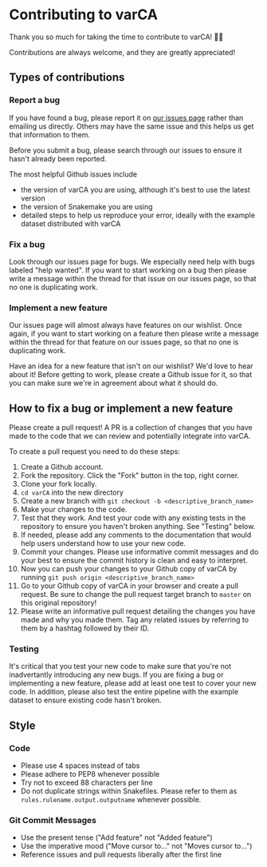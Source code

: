 # Contributing to varCA
Thank you so much for taking the time to contribute to varCA! :rocket::tada:

Contributions are always welcome, and they are greatly appreciated!

## Types of contributions
### Report a bug
If you have found a bug, please report it on [our issues page](issues) rather than emailing us directly. Others may have the same issue and this helps us get that information to them.

Before you submit a bug, please search through our issues to ensure it hasn't already been reported.

The most helpful Github issues include
- the version of varCA you are using, although it's best to use the latest version
- the version of Snakemake you are using
- detailed steps to help us reproduce your error, ideally with the example dataset distributed with varCA
### Fix a bug
Look through our issues page for bugs. We especially need help with bugs labeled "help wanted". If you want to start working on a bug then please write a message within the thread for that issue on our issues page, so that no one is duplicating work.
### Implement a new feature
Our issues page will almost always have features on our wishlist. Once again, if you want to start working on a feature then please write a message within the thread for that feature on our issues page, so that no one is duplicating work.

Have an idea for a new feature that isn't on our wishlist? We'd love to hear about it! Before getting to work, please create a Github issue for it, so that you can make sure we're in agreement about what it should do.

## How to fix a bug or implement a new feature
Please create a pull request! A PR is a collection of changes that you have made to the code that we can review and potentially integrate into varCA.

To create a pull request you need to do these steps:

1. Create a Github account.
2. Fork the repository. Click the "Fork" button in the top, right corner.
3. Clone your fork locally.
4. `cd varCA` into the new directory
5. Create a new branch with `git checkout -b <descriptive_branch_name>`
6. Make your changes to the code.
7. Test that they work. And test your code with any existing tests in the repository to ensure you haven't broken anything. See "Testing" below.
8. If needed, please add any comments to the documentation that would help users understand how to use your new code.
9. Commit your changes. Please use informative commit messages and do your best to ensure the commit history is clean and easy to interpret.
10. Now you can push your changes to your Github copy of varCA by running `git push origin <descriptive_branch_name>`
11. Go to your Github copy of varCA in your browser and create a pull request. Be sure to change the pull request target branch to `master` on this original repository!
12. Please write an informative pull request detailing the changes you have made and why you made them. Tag any related issues by referring to them by a hashtag followed by their ID.

### Testing
It's critical that you test your new code to make sure that you're not inadvertantly introducing any new bugs.
If you are fixing a bug or implementing a new feature, please add at least one test to cover your new code.
In addition, please also test the entire pipeline with the example dataset to ensure existing code hasn't broken.

## Style
### Code
- Please use 4 spaces instead of tabs
- Please adhere to PEP8 whenever possible
- Try not to exceed 88 characters per line
- Do not duplicate strings within Snakefiles. Please refer to them as `rules.rulename.output.outputname` whenever possible.
### Git Commit Messages
- Use the present tense ("Add feature" not "Added feature")
- Use the imperative mood ("Move cursor to..." not "Moves cursor to...")
- Reference issues and pull requests liberally after the first line
